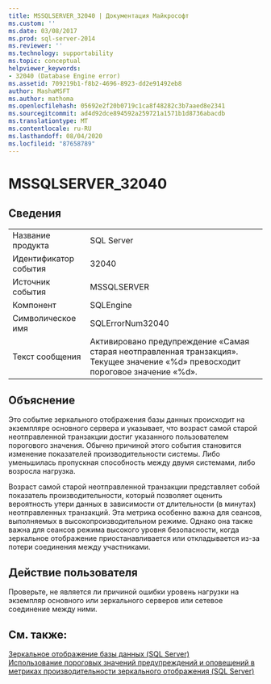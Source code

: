 ```yaml
---
title: MSSQLSERVER_32040 | Документация Майкрософт
ms.custom: ''
ms.date: 03/08/2017
ms.prod: sql-server-2014
ms.reviewer: ''
ms.technology: supportability
ms.topic: conceptual
helpviewer_keywords:
- 32040 (Database Engine error)
ms.assetid: 709219b1-f8b2-4696-8923-dd2e91492eb8
author: MashaMSFT
ms.author: mathoma
ms.openlocfilehash: 05692e2f20b0719c1ca8f48282c3b7aaed8e2341
ms.sourcegitcommit: ad4d92dce894592a259721a1571b1d8736abacdb
ms.translationtype: MT
ms.contentlocale: ru-RU
ms.lasthandoff: 08/04/2020
ms.locfileid: "87658789"
---
```

# <a name="mssqlserver_32040"></a>MSSQLSERVER_32040
    
## <a name="details"></a>Сведения  
  
|||  
|-|-|  
|Название продукта|SQL Server|  
|Идентификатор события|32040|  
|Источник события|MSSQLSERVER|  
|Компонент|SQLEngine|  
|Символическое имя|SQLErrorNum32040|  
|Текст сообщения|Активировано предупреждение «Самая старая неотправленная транзакция». Текущее значение «%d» превосходит пороговое значение «%d».|  
  
## <a name="explanation"></a>Объяснение  
 Это событие зеркального отображения базы данных происходит на экземпляре основного сервера и указывает, что возраст самой старой неотправленной транзакции достиг указанного пользователем порогового значения. Обычно причиной этого события становится изменение показателей производительности системы. Либо уменьшилась пропускная способность между двумя системами, либо возросла нагрузка.  
  
 Возраст самой старой неотправленной транзакции представляет собой показатель производительности, который позволяет оценить вероятность утери данных в зависимости от длительности (в минутах) неотправленных транзакций. Эта метрика особенно важна для сеансов, выполняемых в высокопроизводительном режиме. Однако она также важна для сеансов режима высокого уровня безопасности, когда зеркальное отображение приостанавливается или откладывается из-за потери соединения между участниками.  
  
## <a name="user-action"></a>Действие пользователя  
 Проверьте, не является ли причиной ошибки уровень нагрузки на экземпляр основного или зеркального серверов или сетевое соединение между ними.  
  
## <a name="see-also"></a>См. также:  
 [Зеркальное отображение базы данных (SQL Server)](../../database-engine/database-mirroring/database-mirroring-sql-server.md)   
 [Использование пороговых значений предупреждений и оповещений в метриках производительности зеркального отображения (SQL Server)](../../database-engine/database-mirroring/use-warning-thresholds-and-alerts-on-mirroring-performance-metrics-sql-server.md)  
  
  
